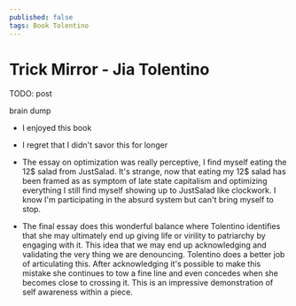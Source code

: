 ```yaml
---
published: false
tags: Book Tolentino
---
```


# Trick Mirror - Jia Tolentino

TODO: post

brain dump
- I enjoyed this book
- I regret that I didn't savor this for longer
- The essay on optimization was really perceptive, I find myself eating the 12$
salad from JustSalad. It's strange, now that eating my 12$ salad has been
framed as as symptom of late state capitalism and optimizing everything I still
find myself showing up to JustSalad like clockwork. I know I'm participating in
the absurd system but can't bring myself to stop.

- The final essay does this wonderful balance where Tolentino identifies that
she may ultimately end up giving life or virility to patriarchy by engaging with
it. This idea that we may end up acknowledging and validating the very thing we
are denouncing. Tolentino does a better job of articulating this. After
acknowledging it's possible to make this mistake she continues to tow a fine
line and even concedes when she becomes close to crossing it. This is an
impressive demonstration of self awareness within a piece.
